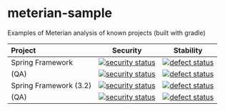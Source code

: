 # meterian-sample
Examples of Meterian analysis of known projects (built with gradle)

| Project          | Security      | Stability  |
|:---------------- | ------------- | ---------- |
| Spring Framework | [![security status](https://www.meterian.com/badge/gh/spring-projects/spring-framework/security)](https://www.meterian.com/report/gh/spring-projects/spring-framework) | [![defect status](https://www.meterian.com/badge/gh/spring-projects/spring-framework/stability)](https://www.meterian.com/report/gh/spring-projects/spring-framework) |
| (QA)             | [![security status](https://qa.meterian.com/badge/gh/spring-projects/spring-framework/security)](https://qa.meterian.com/report/gh/spring-projects/spring-framework) | [![defect status](https://qa.meterian.com/badge/gh/spring-projects/spring-framework/stability)](https://qa.meterian.com/report/gh/spring-projects/spring-framework) |
| Spring Framework (3.2)| [![security status](https://www.meterian.com/badge/gh/spring-projects/spring-framework/security?branch=3.2)](https://www.meterian.com/report/gh/spring-projects/spring-framework?branch=3.2) | [![defect status](https://www.meterian.com/badge/gh/spring-projects/spring-framework/stability?branch=3.2)](https://www.meterian.com/report/gh/spring-projects/spring-framework?branch=3.2) |
| (QA)                  | [![security status](https://qa.meterian.com/badge/gh/spring-projects/spring-framework/security?branch=3.2)](https://qa.meterian.com/report/gh/spring-projects/spring-framework?branch=3.2) | [![defect status](https://qa.meterian.com/badge/gh/spring-projects/spring-framework/stability?branch=3.2)](https://qa.meterian.com/report/gh/spring-projects/spring-framework?branch=3.2) |
